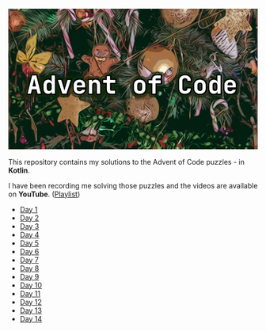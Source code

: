 ![Advent of Code](header.png)

This repository contains my solutions to the Advent of Code puzzles - in **Kotlin**.

I have been recording me solving those puzzles and the videos are available on **YouTube**.
([Playlist](https://www.youtube.com/playlist?list=PLRJ4pSIA9DGs4TApRoTwvAe2R92WjXElv))

* [Day 1](https://www.youtube.com/watch?v=g_awvDAd9f0)
* [Day 2](https://www.youtube.com/watch?v=XHiBxin8KYk)
* [Day 3](https://www.youtube.com/watch?v=nKyAFrCmwtg)
* [Day 4](https://www.youtube.com/watch?v=_-iVrIIHif4)
* [Day 5](https://www.youtube.com/watch?v=RpoMEF2jrHU)
* [Day 6](https://www.youtube.com/watch?v=viBer3OX7CI)
* [Day 7](https://www.youtube.com/watch?v=ELmJBfsN6ow)
* [Day 8](https://www.youtube.com/watch?v=lD8ve2-tGbQ)
* [Day 9](https://www.youtube.com/watch?v=0Rax4myMaAg)
* [Day 10](https://www.youtube.com/watch?v=NHakgkVtnk4)
* [Day 11](https://www.youtube.com/watch?v=JXnaZElDNpw)
* [Day 12](https://www.youtube.com/watch?v=WBTpa9pqsgg)
* [Day 13](https://www.youtube.com/watch?v=2IuW7ne_Yog)
* [Day 14](https://www.youtube.com/watch?v=zodjpF1AmCM)
